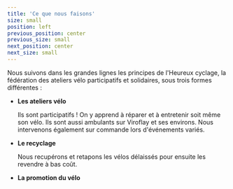 ```yaml
---
title: 'Ce que nous faisons'
size: small
position: left
previous_position: center
previous_size: small
next_position: center
next_size: small
---
```


Nous suivons dans les grandes lignes les principes de l'Heureux cyclage, la fédération des ateliers vélo participatifs et solidaires, sous trois formes différentes :

* **Les ateliers vélo**

  Ils sont participatifs ! On y apprend à réparer et à entretenir soit même son vélo. Ils sont aussi ambulants sur Viroflay et ses environs. Nous intervenons également sur commande lors d'événements variés.

* **Le recyclage**

  Nous recupérons et retapons les vélos délaissés pour ensuite les revendre à bas coût.
  
* **La promotion du vélo**